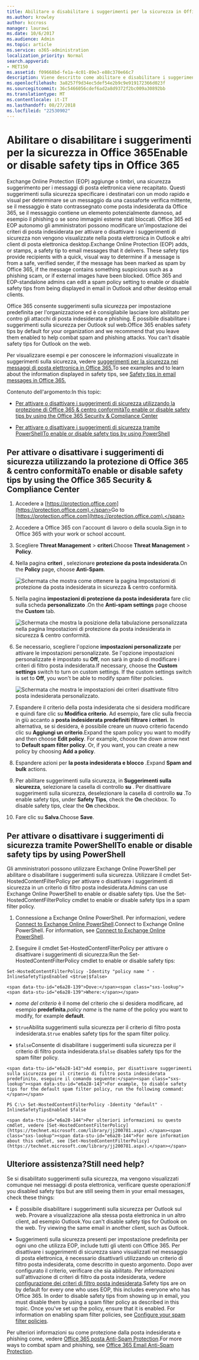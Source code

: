```yaml
---
title: Abilitare o disabilitare i suggerimenti per la sicurezza in Office 365
ms.author: krowley
author: kccross
manager: laurawi
ms.date: 10/6/2017
ms.audience: Admin
ms.topic: article
ms.service: o365-administration
localization_priority: Normal
search.appverid:
- MET150
ms.assetid: f09668bd-fe1a-4c01-89e3-e88c370e66c7
description: Viene descritto come abilitare e disabilitare i suggerimenti sulla sicurezza in messaggi di posta elettronica gli amministratori di Office 365 ed EOP.
ms.openlocfilehash: 3a8257f9d34ec5def54e2b9c9e919172366d023f
ms.sourcegitcommit: 36c5466056cdef6ad2a8d9372f2bc009a30892bb
ms.translationtype: MT
ms.contentlocale: it-IT
ms.lasthandoff: 08/27/2018
ms.locfileid: "22530902"
---
```

# <a name="enable-or-disable-safety-tips-in-office-365"></a><span data-ttu-id="e6a28-103">Abilitare o disabilitare i suggerimenti per la sicurezza in Office 365</span><span class="sxs-lookup"><span data-stu-id="e6a28-103">Enable or disable safety tips in Office 365</span></span>

<span data-ttu-id="e6a28-p101">Exchange Online Protection (EOP) aggiunge o timbri, una sicurezza suggerimento per i messaggi di posta elettronica viene recapitato. Questi suggerimenti sulla sicurezza specificare i destinatari con un modo rapido e visual per determinare se un messaggio da una cassaforte verifica mittente, se il messaggio è stato contrassegnato come posta indesiderata da Office 365, se il messaggio contiene un elemento potenzialmente dannoso, ad esempio il phishing o se sono immagini esterne stati bloccati. Office 365 ed EOP autonomo gli amministratori possono modificare un'impostazione dei criteri di posta indesiderata per attivare o disattivare i suggerimenti di sicurezza non vengono visualizzate nella posta elettronica in Outlook e altri client di posta elettronica desktop.</span><span class="sxs-lookup"><span data-stu-id="e6a28-p101">Exchange Online Protection (EOP) adds, or stamps, a safety tip to email messages that it delivers. These safety tips provide recipients with a quick, visual way to determine if a message is from a safe, verified sender, if the message has been marked as spam by Office 365, if the message contains something suspicious such as a phishing scam, or if external images have been blocked. Office 365 and EOP-standalone admins can edit a spam policy setting to enable or disable safety tips from being displayed in email in Outlook and other desktop email clients.</span></span> 
  
<span data-ttu-id="e6a28-p102">Office 365 consente suggerimenti sulla sicurezza per impostazione predefinita per l'organizzazione ed è consigliabile lasciare loro abilitato per contro gli attacchi di posta indesiderata e phishing. È possibile disabilitare i suggerimenti sulla sicurezza per Outlook sul web.</span><span class="sxs-lookup"><span data-stu-id="e6a28-p102">Office 365 enables safety tips by default for your organization and we recommend that you leave them enabled to help combat spam and phishing attacks. You can't disable safety tips for Outlook on the web.</span></span>
  
<span data-ttu-id="e6a28-109">Per visualizzare esempi e per conoscere le informazioni visualizzate in suggerimenti sulla sicurezza, vedere [suggerimenti per la sicurezza nei messaggi di posta elettronica in Office 365.](safety-tips-in-office-365.md)</span><span class="sxs-lookup"><span data-stu-id="e6a28-109">To see examples and to learn about the information displayed in safety tips, see [Safety tips in email messages in Office 365.](safety-tips-in-office-365.md)</span></span>
  
<span data-ttu-id="e6a28-110">Contenuto dell'argomento:</span><span class="sxs-lookup"><span data-stu-id="e6a28-110">In this topic:</span></span>
  
- [<span data-ttu-id="e6a28-111">Per attivare o disattivare i suggerimenti di sicurezza utilizzando la protezione di Office 365 &amp; centro conformità</span><span class="sxs-lookup"><span data-stu-id="e6a28-111">To enable or disable safety tips by using the Office 365 Security &amp; Compliance Center</span></span>](enable-or-disable-safety-tips.md#SandCCsafetytip)
    
- [<span data-ttu-id="e6a28-112">Per attivare o disattivare i suggerimenti di sicurezza tramite PowerShell</span><span class="sxs-lookup"><span data-stu-id="e6a28-112">To enable or disable safety tips by using PowerShell</span></span>](enable-or-disable-safety-tips.md#pshellsafetytip)
    
## <a name="to-enable-or-disable-safety-tips-by-using-the-office-365-security-amp-compliance-center"></a><span data-ttu-id="e6a28-113">Per attivare o disattivare i suggerimenti di sicurezza utilizzando la protezione di Office 365 &amp; centro conformità</span><span class="sxs-lookup"><span data-stu-id="e6a28-113">To enable or disable safety tips by using the Office 365 Security &amp; Compliance Center</span></span>
<span data-ttu-id="e6a28-114"><a name="SandCCsafetytip"> </a></span><span class="sxs-lookup"><span data-stu-id="e6a28-114"></span></span>

1. <span data-ttu-id="e6a28-115">Accedere a [https://protection.office.com](https://protection.office.com).</span><span class="sxs-lookup"><span data-stu-id="e6a28-115">Go to [https://protection.office.com](https://protection.office.com).</span></span>
    
2. <span data-ttu-id="e6a28-116">Accedere a Office 365 con l'account di lavoro o della scuola.</span><span class="sxs-lookup"><span data-stu-id="e6a28-116">Sign in to Office 365 with your work or school account.</span></span>
    
3. <span data-ttu-id="e6a28-117">Scegliere **Threat Management** \> **criteri**.</span><span class="sxs-lookup"><span data-stu-id="e6a28-117">Choose **Threat Management** \> **Policy**.</span></span> 
    
4. <span data-ttu-id="e6a28-118">Nella pagina **criteri** , selezionare **protezione da posta indesiderata**.</span><span class="sxs-lookup"><span data-stu-id="e6a28-118">On the **Policy** page, choose **Anti-Spam**.</span></span>
    
    ![Schermata che mostra come ottenere la pagina Impostazioni di protezione da posta indesiderata in sicurezza &amp; centro conformità.](media/b8eb2ee3-2eb1-4ea2-b138-f6d7fb2e23de.png)
  
5. <span data-ttu-id="e6a28-120">Nella pagina **impostazioni di protezione da posta indesiderata** fare clic sulla scheda **personalizzato** .</span><span class="sxs-lookup"><span data-stu-id="e6a28-120">On the **Anti-spam settings** page choose the **Custom** tab.</span></span> 
    
    ![Schermata che mostra la posizione della tabulazione personalizzata nella pagina Impostazioni di protezione da posta indesiderata in sicurezza &amp; centro conformità.](media/1d688d23-e6f3-4de5-84a7-e8ce31786193.png)
  
6. <span data-ttu-id="e6a28-p103">Se necessario, scegliere l'opzione **impostazioni personalizzate** per attivare le impostazioni personalizzate. Se l'opzione impostazioni personalizzate è impostato su **Off**, non sarà in grado di modificare i criteri di filtro posta indesiderata.</span><span class="sxs-lookup"><span data-stu-id="e6a28-p103">If necessary, choose the **Custom settings** switch to turn on custom settings. If the custom settings switch is set to **Off**, you won't be able to modify spam filter policies.</span></span>
    
    ![Schermata che mostra le impostazioni dei criteri disattivate filtro posta indesiderata personalizzato.](media/94f900ad-b556-4a31-a3ac-acfcd72e71b8.png)
  
7. <span data-ttu-id="e6a28-p104">Espandere il criterio della posta indesiderata che si desidera modificare e quindi fare clic su **Modifica criterio**. Ad esempio, fare clic sulla freccia in giù accanto a **posta indesiderata predefiniti filtrare i criteri**. In alternativa, se si desidera, è possibile creare un nuovo criterio facendo clic su **Aggiungi un criterio**.</span><span class="sxs-lookup"><span data-stu-id="e6a28-p104">Expand the spam policy you want to modify and then choose **Edit policy**. For example, choose the down arrow next to **Default spam filter policy**. Or, if you want, you can create a new policy by choosing **Add a policy**.</span></span>
    
8. <span data-ttu-id="e6a28-128">Espandere azioni per **la posta indesiderata e blocco** .</span><span class="sxs-lookup"><span data-stu-id="e6a28-128">Expand **Spam and bulk** actions.</span></span> 
    
9. <span data-ttu-id="e6a28-p105">Per abilitare suggerimenti sulla sicurezza, in **Suggerimenti sulla sicurezza**, selezionare la casella di controllo **su** . Per disattivare suggerimenti sulla sicurezza, deselezionare la casella di controllo **su** .</span><span class="sxs-lookup"><span data-stu-id="e6a28-p105">To enable safety tips, under **Safety Tips**, check the **On** checkbox. To disable safety tips, clear the **On** checkbox.</span></span> 
    
10. <span data-ttu-id="e6a28-131">Fare clic su **Salva**.</span><span class="sxs-lookup"><span data-stu-id="e6a28-131">Choose **Save**.</span></span>
    
## <a name="to-enable-or-disable-safety-tips-by-using-powershell"></a><span data-ttu-id="e6a28-132">Per attivare o disattivare i suggerimenti di sicurezza tramite PowerShell</span><span class="sxs-lookup"><span data-stu-id="e6a28-132">To enable or disable safety tips by using PowerShell</span></span>
<span data-ttu-id="e6a28-133"><a name="pshellsafetytip"> </a></span><span class="sxs-lookup"><span data-stu-id="e6a28-133"></span></span>

<span data-ttu-id="e6a28-p106">Gli amministratori possono utilizzare Exchange Online PowerShell per abilitare o disabilitare i suggerimenti sulla sicurezza. Utilizzare il cmdlet Set-HostedContentFilterPolicy per attivare o disattivare i suggerimenti di sicurezza in un criterio di filtro posta indesiderata.</span><span class="sxs-lookup"><span data-stu-id="e6a28-p106">Admins can use Exchange Online PowerShell to enable or disable safety tips. Use the Set-HostedContentFilterPolicy cmdlet to enable or disable safety tips in a spam filter policy.</span></span>
  
1. <span data-ttu-id="e6a28-p107">Connessione a Exchange Online PowerShell. Per informazioni, vedere [Connect to Exchange Online PowerShell](http://go.microsoft.com/fwlink/p/?LinkId=396554).</span><span class="sxs-lookup"><span data-stu-id="e6a28-p107">Connect to Exchange Online PowerShell. For information, see [Connect to Exchange Online PowerShell](http://go.microsoft.com/fwlink/p/?LinkId=396554).</span></span>
    
2. <span data-ttu-id="e6a28-138">Eseguire il cmdlet Set-HostedContentFilterPolicy per attivare o disattivare i suggerimenti di sicurezza:</span><span class="sxs-lookup"><span data-stu-id="e6a28-138">Run the Set-HostedContentFilterPolicy cmdlet to enable or disable safety tips:</span></span>
    
  ```
  Set-HostedContentFilterPolicy -Identity "policy name " -InlineSafetyTipsEnabled <$true|$false>
  ```

    <span data-ttu-id="e6a28-139">Dove:</span><span class="sxs-lookup"><span data-stu-id="e6a28-139">Where:</span></span>
    
  -  <span data-ttu-id="e6a28-140">*nome del criterio* è il nome del criterio che si desidera modificare, ad esempio **predefinita**.</span><span class="sxs-lookup"><span data-stu-id="e6a28-140">*policy name*  is the name of the policy you want to modify, for example **default**.</span></span>
    
  -  <span data-ttu-id="e6a28-141">`$true`Abilita suggerimenti sulla sicurezza per il criterio di filtro posta indesiderata.</span><span class="sxs-lookup"><span data-stu-id="e6a28-141">`$true` enables safety tips for the spam filter policy.</span></span> 
    
  -  <span data-ttu-id="e6a28-142">`$false`Consente di disabilitare i suggerimenti sulla sicurezza per il criterio di filtro posta indesiderata.</span><span class="sxs-lookup"><span data-stu-id="e6a28-142">`$false` disables safety tips for the spam filter policy.</span></span> 
    
    <span data-ttu-id="e6a28-143">Ad esempio, per disattivare suggerimenti sulla sicurezza per il criterio di filtro posta indesiderata predefinito, eseguire il comando seguente:</span><span class="sxs-lookup"><span data-stu-id="e6a28-143">For example, to disable safety tips for the default spam filter policy, run the following command:</span></span>
    
  ```
  PS C:\> Set-HostedContentFilterPolicy -Identity "default" -InlineSafetyTipsEnabled $false
  ```

    <span data-ttu-id="e6a28-144">Per ulteriori informazioni su questo cmdlet, vedere [Set-HostedContentFilterPolicy](https://technet.microsoft.com/library/jj200781.aspx).</span><span class="sxs-lookup"><span data-stu-id="e6a28-144">For more information about this cmdlet, see [Set-HostedContentFilterPolicy](https://technet.microsoft.com/library/jj200781.aspx).</span></span>
    
## <a name="still-need-help"></a><span data-ttu-id="e6a28-145">Ulteriore assistenza?</span><span class="sxs-lookup"><span data-stu-id="e6a28-145">Still need help?</span></span>
<span data-ttu-id="e6a28-146"><a name="pshellsafetytip"> </a></span><span class="sxs-lookup"><span data-stu-id="e6a28-146"></span></span>

<span data-ttu-id="e6a28-147">Se si disabilitato suggerimenti sulla sicurezza, ma vengono visualizzati comunque nei messaggi di posta elettronica, verificare queste operazioni:</span><span class="sxs-lookup"><span data-stu-id="e6a28-147">If you disabled safety tips but are still seeing them in your email messages, check these things:</span></span>
  
- <span data-ttu-id="e6a28-p108">È possibile disabilitare i suggerimenti sulla sicurezza per Outlook sul web. Provare a visualizzazione alla stessa posta elettronica in un altro client, ad esempio Outlook.</span><span class="sxs-lookup"><span data-stu-id="e6a28-p108">You can't disable safety tips for Outlook on the web. Try viewing the same email in another client, such as Outlook.</span></span>
    
- <span data-ttu-id="e6a28-p109">Suggerimenti sulla sicurezza presenti per impostazione predefinita per ogni uno che utilizza EOP, include tutti gli utenti con Office 365. Per disattivare i suggerimenti di sicurezza siano visualizzati nel messaggio di posta elettronica, è necessario disattivarli utilizzando un criterio di filtro posta indesiderata, come descritto in questo argomento. Dopo aver configurato il criterio, verificare che sia abilitato. Per informazioni sull'attivazione di criteri di filtro da posta indesiderata, vedere [configurazione dei criteri di filtro posta indesiderata](https://technet.microsoft.com/library/jj200684.aspx).</span><span class="sxs-lookup"><span data-stu-id="e6a28-p109">Safety tips are on by default for every one who uses EOP, this includes everyone who has Office 365. In order to disable safety tips from showing up in email, you must disable them by using a spam filter policy as described in this topic. Once you've set up the policy, ensure that it is enabled. For information on enabling spam filter policies, see [Configure your spam filter policies](https://technet.microsoft.com/library/jj200684.aspx).</span></span>
    
<span data-ttu-id="e6a28-154">Per ulteriori informazioni su come protezione dalla posta indesiderata e phishing come, vedere [Office 365 posta Anti-Spam Protection](anti-spam-protection.md).</span><span class="sxs-lookup"><span data-stu-id="e6a28-154">For more ways to combat spam and phishing, see [Office 365 Email Anti-Spam Protection](anti-spam-protection.md).</span></span>
  

